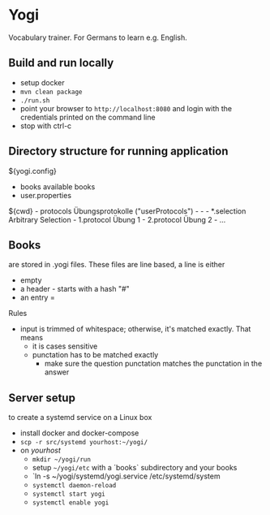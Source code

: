 # Yogi

Vocabulary trainer. For Germans to learn e.g. English.

## Build and run locally

* setup docker
* `mvn clean package`
* `./run.sh`
* point your browser to `http://localhost:8080` and login with the credentials printed on the command line
* stop with ctrl-c


## Directory structure for running application

${yogi.config}
  - books                   available books
  - user.properties

${cwd}
     - protocols               Übungsprotokolle ("userProtocols")
       - <user>
         - <book>
           - *.selection         Arbitrary Selection
           - 1.protocol          Übung 1
           - 2.protocol          Übung 2
           - ...

## Books

are stored in <name>.yogi files. These files are line based, a line is either
* empty
* a header - starts with a hash "#"
* an entry <left>=<right>

Rules
* input is trimmed of whitespace; otherwise, it's matched exactly. That means
  * it is cases sensitive
  * punctation has to be matched exactly
    * make sure the question punctation matches the punctation in the answer


## Server setup

to create a systemd service on a Linux box

* install docker and docker-compose
* `scp -r src/systemd yourhost:~/yogi/`
* on *yourhost*
  * `mkdir ~/yogi/run`
  * setup `~/yogi/etc` with a ´books` subdirectory and your books
  * `ln -s ~/yogi/systemd/yogi.service /etc/systemd/system
  * `systemctl daemon-reload`
  * `systemctl start yogi`
  * `systemctl enable yogi`

